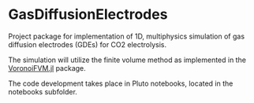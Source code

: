 # GasDiffusionElectrodes
Project package for implementation of 1D, multiphysics simulation of gas
diffusion electrodes (GDEs) for CO2 electrolysis.

The simulation will utilize the finite volume method as implemented in the
[VoronoiFVM.jl](https://github.com/j-fu/VoronoiFVM.jl) package.

The code development takes place in Pluto notebooks, located in the notebooks 
subfolder.